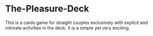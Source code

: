 # The-Pleasure-Deck
This is a cards game for straight couples exclusively with explicit and intimate activities in the deck. It is a simple yet very exciting.
